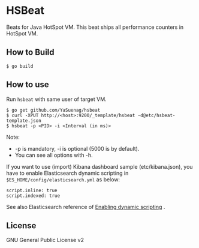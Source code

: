 # HSBeat

Beats for Java HotSpot VM.
This beat ships all performance counters in HotSpot VM.

## How to Build

```shell
$ go build
```

## How to use

Run ```hsbeat``` with same user of target VM.

```shell
$ go get github.com/YaSuenag/hsbeat
$ curl -XPUT http://<host>:9200/_template/hsbeat -d@etc/hsbeat-template.json
$ hsbeat -p <PID> -i <Interval (in ms)>
```

Note:
* -p is mandatory, -i is optional (5000 is by default).
* You can see all options with -h.

If you want to use (import) Kibana dashboard sample (etc/kibana.json), you have to enable Elasticsearch dynamic scripting in ```$ES_HOME/config/elasticsearch.yml``` as below:

```
script.inline: true
script.indexed: true
```

See also Elasticsearch reference of [Enabling dynamic scripting](https://www.elastic.co/guide/en/elasticsearch/reference/current/modules-scripting.html#enable-dynamic-scripting) .

## License
GNU General Public License v2

